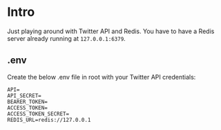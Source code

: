 # Intro

Just playing around with Twitter API and Redis. You have to have a Redis server already running at `127.0.0.1:6379`.

## .env

Create the below .env file in root with your Twitter API credentials:

```JS
API=
API_SECRET=
BEARER_TOKEN=
ACCESS_TOKEN=
ACCESS_TOKEN_SECRET=
REDIS_URL=redis://127.0.0.1
```

